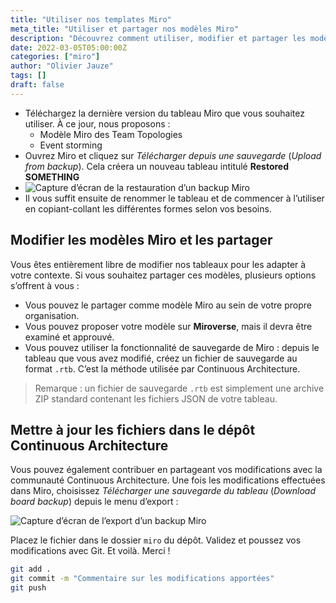 ```yaml
---
title: "Utiliser nos templates Miro"
meta_title: "Utiliser et partager nos modèles Miro"
description: "Découvrez comment utiliser, modifier et partager les modèles Miro fournis pour les pratiques de Continuous Architecture, comme le Team Topologies ou l’Event Storming, avec un guide pas à pas."
date: 2022-03-05T05:00:00Z
categories: ["miro"]
author: "Olivier Jauze"
tags: []
draft: false
---
```


* Téléchargez la dernière version du tableau Miro que vous souhaitez utiliser. À ce jour, nous proposons :
  * Modèle Miro des Team Topologies
  * Event storming
* Ouvrez Miro et cliquez sur *Télécharger depuis une sauvegarde* (*Upload from backup*). Cela créera un nouveau tableau intitulé **Restored SOMETHING**
* ![Capture d’écran de la restauration d’un backup Miro](./images/blog/miro/restoring-miro-backup.png)
* Il vous suffit ensuite de renommer le tableau et de commencer à l’utiliser en copiant-collant les différentes formes selon vos besoins.

## Modifier les modèles Miro et les partager

Vous êtes entièrement libre de modifier nos tableaux pour les adapter à votre contexte. Si vous souhaitez partager ces modèles, plusieurs options s’offrent à vous :

* Vous pouvez le partager comme modèle Miro au sein de votre propre organisation.
* Vous pouvez proposer votre modèle sur **Miroverse**, mais il devra être examiné et approuvé.
* Vous pouvez utiliser la fonctionnalité de sauvegarde de Miro : depuis le tableau que vous avez modifié, créez un fichier de sauvegarde au format `.rtb`. C’est la méthode utilisée par Continuous Architecture.

> Remarque : un fichier de sauvegarde `.rtb` est simplement une archive ZIP standard contenant les fichiers JSON de votre tableau.

## Mettre à jour les fichiers dans le dépôt Continuous Architecture

Vous pouvez également contribuer en partageant vos modifications avec la communauté Continuous Architecture. Une fois les modifications effectuées dans Miro, choisissez *Télécharger une sauvegarde du tableau* (*Download board backup*) depuis le menu d’export :

![Capture d’écran de l’export d’un backup Miro](./images/blog/miro/exporting-miro-backup.png)

Placez le fichier dans le dossier `miro` du dépôt. Validez et poussez vos modifications avec Git. Et voilà. Merci !

```bash
git add .
git commit -m "Commentaire sur les modifications apportées"
git push
